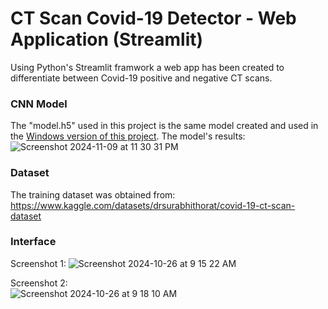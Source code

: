 # CT Scan Covid-19 Detector - Web Application (Streamlit)
Using Python's Streamlit framwork a web app has been created to differentiate between Covid-19 positive and negative CT scans. 
### CNN Model
The "model.h5" used in this project is the same model created and used in the [Windows version of this project](https://github.com/Mahdi800/Covid_Detector_Windows_App).
The model's results: \
![Screenshot 2024-11-09 at 11 30 31 PM](https://github.com/user-attachments/assets/f756dd2d-864b-4d2e-b317-194fe774ee58)
### Dataset
The training dataset was obtained from: https://www.kaggle.com/datasets/drsurabhithorat/covid-19-ct-scan-dataset 
### Interface
Screenshot 1:
![Screenshot 2024-10-26 at 9 15 22 AM](https://github.com/user-attachments/assets/4b283b50-0fed-47cd-b533-a1765d168efd)

Screenshot 2: \
![Screenshot 2024-10-26 at 9 18 10 AM](https://github.com/user-attachments/assets/625d2a6c-6682-49f7-b48c-59294648332e)
